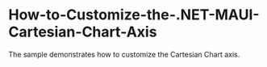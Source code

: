 # How-to-Customize-the-.NET-MAUI-Cartesian-Chart-Axis
The sample demonstrates how to customize the Cartesian Chart axis.

